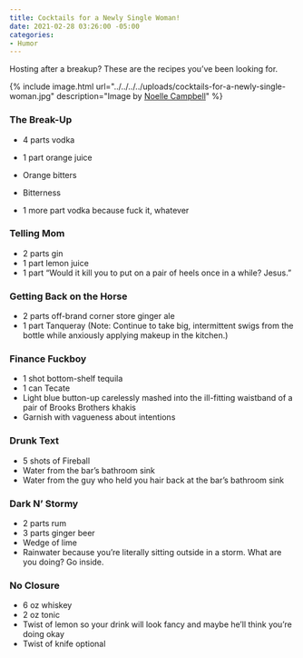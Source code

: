 ```yaml
---
title: Cocktails for a Newly Single Woman!
date: 2021-02-28 03:26:00 -05:00
categories:
- Humor
---
```


Hosting after a breakup? These are the recipes you’ve been looking for.

{% include image.html url="../../../../uploads/cocktails-for-a-newly-single-woman.jpg" description="Image by [Noelle Campbell](https://hellonoelle.co/)" %}

### The Break-Up

* 4 parts vodka

* 1 part orange juice

* Orange bitters

* Bitterness

* 1 more part vodka because fuck it, whatever

### Telling Mom

* 2 parts gin
* 1 part lemon juice 
* 1 part “Would it kill you to put on a pair of heels once in a while? Jesus.”

### Getting Back on the Horse
* 2 parts off-brand corner store ginger ale
* 1 part Tanqueray (Note: Continue to take big, intermittent swigs from the bottle while anxiously applying makeup in the kitchen.)

### Finance Fuckboy
* 1 shot bottom-shelf tequila
* 1 can Tecate
* Light blue button-up carelessly mashed into the ill-fitting waistband of a pair of Brooks Brothers khakis
* Garnish with vagueness about intentions

### Drunk Text
* 5 shots of Fireball
* Water from the bar’s bathroom sink
* Water from the guy who held you hair back at the bar’s bathroom sink

### Dark N’ Stormy
* 2 parts rum
* 3 parts ginger beer
* Wedge of lime
* Rainwater because you’re literally sitting outside in a storm. What are you doing? Go inside.

### No Closure
* 6 oz whiskey
* 2 oz tonic
* Twist of lemon so your drink will look fancy and maybe he’ll think you’re doing okay
* Twist of knife optional